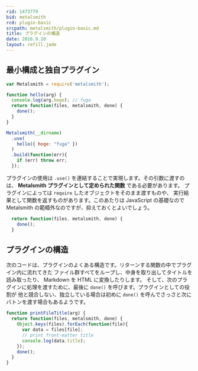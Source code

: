 ```yaml
---
rid: 1473779
bid: metalsmith
rcd: plugin-basic
srcpath: metalsmith/plugin-basic.md
title: プラグインの構造
date: 2016.9.10
layout: refill.jade
---
```


## 最小構成と独自プラグイン

```js
var Metalsmith = require('metalsmith');

function hello(arg) {
  console.log(arg.hoge); // fuga
  return function(files, metalsmith, done) {
    done();
  }
}

Metalsmith(__dirname)
  .use(
    hello({ hoge: "fuga" })
  )
  .build(function(err){
    if (err) throw err;
  });
```

プラグインの使用は `.use()` を連結することで実現します。その引数に渡すのは、
__Metalsmith プラグインとして定められた関数__ である必要があります。
プラグインによっては `require` したオブジェクトをそのまま渡すものや、
実行結果として関数を返すものがあります。このあたりは JavaScript の基礎なので
Metalsmith の範疇外なのですが、抑えておくとよいでしょう。

```js
  return function(files, metalsmith, done) {
    done();
  }
```


## プラグインの構造

次のコードは、プラグインのよくある構造です。リターンする関数の中でプラグイン内に流れてきた
ファイル群すべてをループし、中身を取り出してタイトルを読み取ったり、
Markdown を HTML に変換したりします。
そして、次のプラグインに処理を渡すために、最後に `done()` を呼びます。プラグインとしての役割が
他と競合しない、独立している場合は初めに `done()` を呼んでさっさと次にバトンを渡す場合もあるようです。

```js
function printFileTitle(arg) {
  return function(files, metalsmith, done) {
    Object.keys(files).forEach(function(file){
      var data = files[file];
      // print front-matter title
      console.log(data.title);
    });
    done();
  }
}
```
